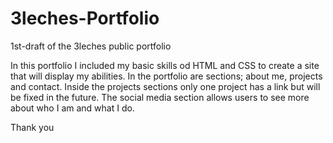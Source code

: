 # 3leches-Portfolio
1st-draft of the 3leches public portfolio

In this portfolio I included my basic skills od HTML and CSS to create a site that will display my abilities.
In the portfolio are sections; about me, projects and contact. 
Inside the projects sections only one project has a link but will be fixed in the future. 
The social media section allows users to see more about who I am and what I do. 

Thank you
